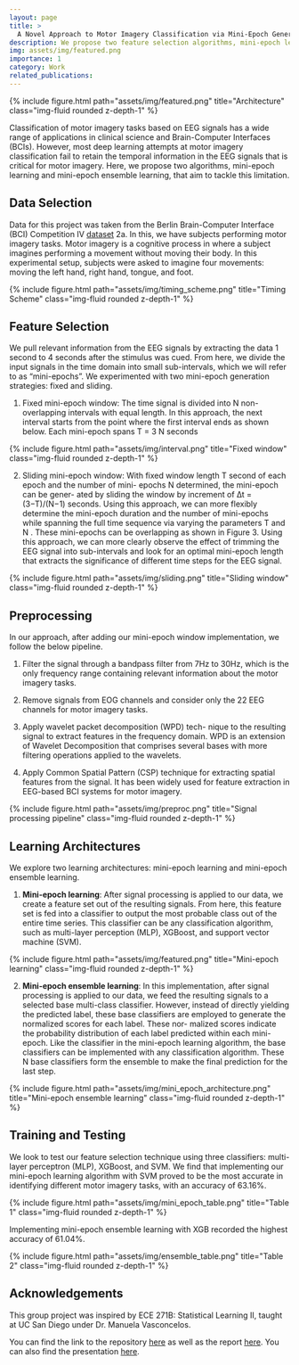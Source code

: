 ```yaml
---
layout: page
title: >
  A Novel Approach to Motor Imagery Classification via Mini-Epoch Generation
description: We propose two feature selection algorithms, mini-epoch learning and mini-epoch ensemble learning, that aim to capture temporal data in EEG for motor imagery
img: assets/img/featured.png
importance: 1
category: Work
related_publications: 
---
```


<div class="row">
    <div class="col-sm mt-3 mt-md-0">
        {% include figure.html path="assets/img/featured.png" title="Architecture" class="img-fluid rounded z-depth-1" %}
    </div>
</div>

Classification of motor imagery tasks based on EEG signals has a wide range of applications in clinical science and Brain-Computer Interfaces (BCIs). However, most deep learning attempts at motor imagery classification fail to retain the temporal information in the EEG signals that is critical for motor imagery. Here, we propose two algorithms, mini-epoch learning and mini-epoch ensemble learning, that aim to tackle this limitation.

## Data Selection 

Data for this project was taken from the Berlin Brain-Computer Interface (BCI) Competition IV [dataset](https://www.bbci.de/competition/iv/#dataset2a) 2a. In this, we have subjects performing motor imagery tasks. Motor imagery is a cognitive process in where a subject imagines performing a movement without moving their body. In this experimental setup, subjects were asked to imagine four movements: moving the left hand, right hand, tongue, and foot. 

<div class="row">
    <div class="col-sm mt-3 mt-md-0">
        {% include figure.html path="assets/img/timing_scheme.png" title="Timing Scheme" class="img-fluid rounded z-depth-1" %}
    </div>
</div>


## Feature Selection

We pull relevant information from the EEG signals by
extracting the data 1 second to 4 seconds after the stimulus
was cued. From here, we divide the input signals in the
time domain into small sub-intervals, which we will refer to
as “mini-epochs”. We experimented with two mini-epoch
generation strategies: fixed and sliding.

1. Fixed mini-epoch window: The time signal is divided
into N non-overlapping intervals with equal length. In
this approach, the next interval starts from the point
where the first interval ends as shown below. Each
mini-epoch spans T = 3 N seconds

<div class="row">
    <div class="col-sm mt-3 mt-md-0">
        {% include figure.html path="assets/img/interval.png" title="Fixed window" class="img-fluid rounded z-depth-1" %}
    </div>
</div>

2. Sliding mini-epoch window: With fixed window
length T second of each epoch and the number of mini-
epochs N determined, the mini-epoch can be gener-
ated by sliding the window by increment of ∆t = (3−T)/(N−1)
seconds. Using this approach, we can more flexibly
determine the mini-epoch duration and the number of
mini-epochs while spanning the full time sequence via
varying the parameters T and N . These mini-epochs
can be overlapping as shown in Figure 3. Using this
approach, we can more clearly observe the effect of trimming the EEG signal into sub-intervals and look
for an optimal mini-epoch length that extracts the significance of different time steps for the EEG signal.

<div class="row">
    <div class="col-sm mt-3 mt-md-0">
        {% include figure.html path="assets/img/sliding.png" title="Sliding window" class="img-fluid rounded z-depth-1" %}
    </div>
</div>

## Preprocessing

In our approach, after adding our mini-epoch window implementation, we follow the below pipeline.

1. Filter the signal through a bandpass filter from 7Hz to
30Hz, which is the only frequency range containing
relevant information about the motor imagery tasks.

2. Remove signals from EOG channels and consider only
the 22 EEG channels for motor imagery tasks.

3. Apply wavelet packet decomposition (WPD) tech-
nique to the resulting signal to extract features in the
frequency domain. WPD is an extension of Wavelet
Decomposition that comprises several bases with more
filtering operations applied to the wavelets.

4. Apply Common Spatial Pattern (CSP) technique for
extracting spatial features from the signal. It has been
widely used for feature extraction in EEG-based BCI
systems for motor imagery. 

<div class="row">
    <div class="col-sm mt-3 mt-md-0">
        {% include figure.html path="assets/img/preproc.png" title="Signal processing pipeline" class="img-fluid rounded z-depth-1" %}
    </div>
</div>

## Learning Architectures

We explore two learning architectures: mini-epoch learning and mini-epoch ensemble learning.

1. **Mini-epoch learning**: After signal processing is applied to our data, we create
a feature set out of the resulting signals. From here, this
feature set is fed into a classifier to output the most probable class out of the entire time series. This classifier can be any classification algorithm, such as multi-layer perception (MLP), XGBoost, and support vector machine (SVM).

<div class="row">
    <div class="col-sm mt-3 mt-md-0">
        {% include figure.html path="assets/img/featured.png" title="Mini-epoch learning" class="img-fluid rounded z-depth-1" %}
    </div>
</div>

2. **Mini-epoch ensemble learning**: In this implementation, after signal processing is applied
to our data, we feed the resulting signals to a selected base
multi-class classifier. However, instead of directly yielding
the predicted label, these base classifiers are employed to
generate the normalized scores for each label. These nor-
malized scores indicate the probability distribution of each
label predicted within each mini-epoch. Like the classifier
in the mini-epoch learning algorithm, the base classifiers
can be implemented with any classification algorithm. These N base classifiers form the ensemble to make the
final prediction for the last step. 

<div class="row">
    <div class="col-sm mt-3 mt-md-0">
        {% include figure.html path="assets/img/mini_epoch_architecture.png" title="Mini-epoch ensemble learning" class="img-fluid rounded z-depth-1" %}
    </div>
</div>

## Training and Testing

We look to test our feature selection technique using three classifiers: multi-layer perceptron (MLP), XGBoost, and SVM. We find that implementing our mini-epoch learning algorithm with SVM proved to be the most accurate in identifying different motor imagery tasks, with an accuracy of 63.16%. 

<div class="row">
    <div class="col-sm mt-3 mt-md-0">
        {% include figure.html path="assets/img/mini_epoch_table.png" title="Table 1" class="img-fluid rounded z-depth-1" %}
    </div>
</div>

Implementing mini-epoch ensemble learning with XGB recorded the highest accuracy of 61.04%.

<div class="row">
    <div class="col-sm mt-3 mt-md-0">
        {% include figure.html path="assets/img/ensemble_table.png" title="Table 2" class="img-fluid rounded z-depth-1" %}
    </div>
</div>

## Acknowledgements

This group project was inspired by ECE 271B: Statistical Learning II, taught at UC San Diego under Dr. Manuela Vasconcelos.

You can find the link to the repository [here](https://github.com/darintsui/MotorImageryEpoching) as well as the report <a href="..\..\assets\pdf\EpochGeneration.pdf">here</a>. You can also find the presentation <a href="..\..\assets\pdf\Presentation.pdf">here</a>.
